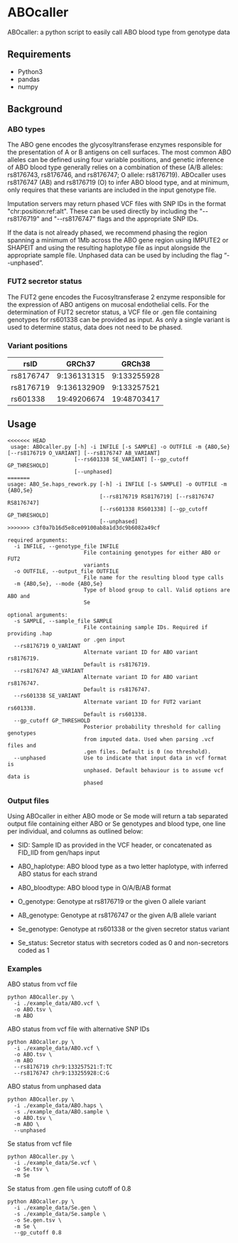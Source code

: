 # ABOcaller
ABOcaller: a python script to easily call ABO blood type from genotype data


## Requirements
- Python3
- pandas
- numpy


## Background
### ABO types
The ABO gene encodes the glycosyltransferase enzymes responsible for the presentation of A or B antigens on cell surfaces. The most common ABO alleles can be defined using four variable positions, and genetic inference of ABO blood type generally relies on a combination of these (A/B alleles: rs8176743, rs8176746, and rs8176747; O allele: rs8176719). ABOcaller uses rs8176747 (AB) and rs8176719 (O) to infer ABO blood type, and at minimum, only requires that these variants are included in the input genotype file. 

Imputation servers may return phased VCF files with SNP IDs in the format "chr:position:ref:alt". These can be used directly by including the "--rs8176719" and "--rs8176747" flags and the appropriate SNP IDs. 

If the data is not already phased, we recommend phasing the region spanning a minimum of 1Mb across the ABO gene region using IMPUTE2 or SHAPEIT and using the resulting haplotype file as input alongside the appropriate sample file. Unphased data can be used by including the flag “--unphased”. 

### FUT2 secretor status
The FUT2 gene encodes the Fucosyltransferase 2 enzyme responsible for the expression of ABO antigens on mucosal endothelial cells. For the determination of FUT2 secretor status, a VCF file or .gen file containing genotypes for rs601338 can be provided as input. As only a single variant is used to determine status, data does not need to be phased.

### Variant positions
| rsID  | GRCh37 | GRCh38 |
| ------------- | ------------- | ------------- |
| rs8176747  | 9:136131315  | 9:133255928  |
| rs8176719  | 9:136132909  | 9:133257521  |
| rs601338   | 19:49206674  | 19:48703417  |

## Usage

```
<<<<<<< HEAD
 usage: ABOcaller.py [-h] -i INFILE [-s SAMPLE] -o OUTFILE -m {ABO,Se}                                                                                            [--rs8176719 O_VARIANT] [--rs8176747 AB_VARIANT]
                     [--rs601338 SE_VARIANT] [--gp_cutoff GP_THRESHOLD]
                     [--unphased]
=======
usage: ABO_Se.haps_rework.py [-h] -i INFILE [-s SAMPLE] -o OUTFILE -m {ABO,Se}
                             [--rs8176719 RS8176719] [--rs8176747 RS8176747]
                             [--rs601338 RS601338] [--gp_cutoff GP_THRESHOLD]
                             [--unphased]
>>>>>>> c3f0a7b16d5e8ce09100ab8a1d3dc9b6082a49cf

required arguments:
  -i INFILE, --genotype_file INFILE
                        File containing genotypes for either ABO or FUT2
                        variants
  -o OUTFILE, --output_file OUTFILE
                        File name for the resulting blood type calls
  -m {ABO,Se}, --mode {ABO,Se}
                        Type of blood group to call. Valid options are ABO and
                        Se

optional arguments:
  -s SAMPLE, --sample_file SAMPLE
                        File containing sample IDs. Required if providing .hap
                        or .gen input
  --rs8176719 O_VARIANT
                        Alternate variant ID for ABO variant rs8176719.
                        Default is rs8176719.
  --rs8176747 AB_VARIANT
                        Alternate variant ID for ABO variant rs8176747.
                        Default is rs8176747.
  --rs601338 SE_VARIANT
                        Alternate variant ID for FUT2 variant rs601338.
                        Default is rs601338.
  --gp_cutoff GP_THRESHOLD
                        Posterior probability threshold for calling genotypes
                        from imputed data. Used when parsing .vcf files and
                        .gen files. Default is 0 (no threshold).
  --unphased            Use to indicate that input data in vcf format is
                        unphased. Default behaviour is to assume vcf data is
                        phased

```
### Output files 

Using ABOcaller in either ABO mode or Se mode will return a tab separated output file containing either ABO  or Se genotypes and blood type, one line per individual, and columns as outlined below: 

- SID: Sample ID as provided in the VCF header, or concatenated as FID_IID from gen/haps input 

- ABO_haplotype: ABO blood type as a two letter haplotype, with inferred ABO status for each strand 

- ABO_bloodtype: ABO blood type in O/A/B/AB format 

- O_genotype: Genotype at rs8176719 or the given O allele variant 

- AB_genotype: Genotype at rs8176747 or the given A/B allele variant 

- Se_genotype: Genotype at rs601338 or the given secretor status variant 

- Se_status: Secretor status with secretors coded as 0 and non-secretors coded as 1 

### Examples
ABO status from vcf file
```
python ABOcaller.py \
  -i ./example_data/ABO.vcf \
  -o ABO.tsv \
  -m ABO
```

ABO status from vcf file with alternative SNP IDs
```
python ABOcaller.py \
  -i ./example_data/ABO.vcf \
  -o ABO.tsv \
  -m ABO
  --rs8176719 chr9:133257521:T:TC
  --rs8176747 chr9:133255928:C:G
```

ABO status from unphased data
```
python ABOcaller.py \
  -i ./example_data/ABO.haps \
  -s ./example_data/ABO.sample \
  -o ABO.tsv \
  -m ABO \
  --unphased
```

Se status from vcf file
```
python ABOcaller.py \
  -i ./example_data/Se.vcf \
  -o Se.tsv \
  -m Se
```

Se status from .gen file using cutoff of 0.8
```
python ABOcaller.py \
  -i ./example_data/Se.gen \
  -s ./example_data/Se.sample \
  -o Se.gen.tsv \
  -m Se \
  --gp_cutoff 0.8
```

